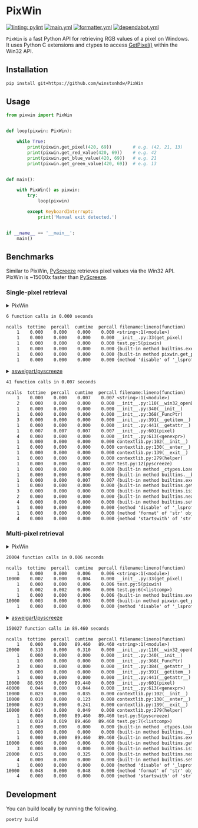 
# PixWin

[![linting: pylint](https://img.shields.io/badge/linting-pylint-yellowgreen)](https://github.com/PyCQA/pylint)
[![main.yml](https://github.com/winstxnhdw/PixWin/actions/workflows/main.yml/badge.svg)](https://github.com/winstxnhdw/PixWin/actions/workflows/main.yml)
[![formatter.yml](https://github.com/winstxnhdw/PixWin/actions/workflows/formatter.yml/badge.svg)](https://github.com/winstxnhdw/PixWin/actions/workflows/formatter.yml)
[![dependabot.yml](https://github.com/winstxnhdw/PixWin/actions/workflows/dependabot.yml/badge.svg)](https://github.com/winstxnhdw/PixWin/actions/workflows/dependabot.yml)

`PixWin` is a fast Python API for retrieving RGB values of a pixel on Windows. It uses Python C extensions and ctypes to access [GetPixel()](https://learn.microsoft.com/en-us/windows/win32/api/wingdi/nf-wingdi-getpixel) within the Win32 API.

## Installation

```bash
pip install git+https://github.com/winstxnhdw/PixWin
```

## Usage

```python
from pixwin import PixWin


def loop(pixwin: PixWin):

    while True:
        print(pixwin.get_pixel(420, 69))        # e.g. (42, 21, 13)
        print(pixwin.get_red_value(420, 69))    # e.g. 42
        print(pixwin.get_blue_value(420, 69))   # e.g. 21
        print(pixwin.get_green_value(420, 69))  # e.g. 13


def main():

    with PixWin() as pixwin:
        try:
            loop(pixwin)

        except KeyboardInterrupt:
            print('Manual exit detected.')


if __name__ == '__main__':
    main()
```

## Benchmarks

Similar to PixWin, [PyScreeze](https://github.com/asweigart/pyscreeze) retrieves pixel values via the Win32 API. PixWin is ~15000x faster than [PyScreeze](https://github.com/asweigart/pyscreeze).

### Single-pixel retrieval

<details>

<summary>PixWin</summary>

```python
import cProfile as profile
from pixwin import PixWin


with PixWin() as pixwin:
    def pixwin():
        """
        Summary
        -------
        retrieve a single pixel value
        """
        pixwin.get_pixel(0, 0)


if __name__ == '__main__':
    profile.run('pixwin()')
```

</details>

```txt
6 function calls in 0.000 seconds

ncalls  tottime  percall  cumtime  percall filename:lineno(function)
    1    0.000    0.000    0.000    0.000 <string>:1(<module>)
    1    0.000    0.000    0.000    0.000 __init__.py:33(get_pixel)
    1    0.000    0.000    0.000    0.000 test.py:5(pixwin)
    1    0.000    0.000    0.000    0.000 {built-in method builtins.exec}
    1    0.000    0.000    0.000    0.000 {built-in method pixwin.get_pixel.get_rgb}
    1    0.000    0.000    0.000    0.000 {method 'disable' of '_lsprof.Profiler' objects}
```

<details>

<summary><a href="https://github.com/asweigart/pyscreeze">asweigart/pyscreeze</a></summary>

```python
import cProfile as profile
import pyscreeze


def pyscreeze():
    """
    Summary
    -------
    retrieve a single pixel value
    """
    pyscreeze.pixel(0, 0)

profile.run('pyscreeze()')
```

</details>

```txt
41 function calls in 0.007 seconds

ncalls  tottime  percall  cumtime  percall filename:lineno(function)
    1    0.000    0.000    0.007    0.007 <string>:1(<module>)
    2    0.000    0.000    0.000    0.000 __init__.py:110(__win32_openDC)
    1    0.000    0.000    0.000    0.000 __init__.py:340(__init__)
    1    0.000    0.000    0.000    0.000 __init__.py:368(_FuncPtr)
    3    0.000    0.000    0.000    0.000 __init__.py:391(__getitem__)
    1    0.000    0.000    0.000    0.000 __init__.py:441(__getattr__)
    1    0.007    0.007    0.007    0.007 __init__.py:601(pixel)
    4    0.000    0.000    0.000    0.000 __init__.py:613(<genexpr>)
    1    0.000    0.000    0.000    0.000 contextlib.py:102(__init__)
    1    0.000    0.000    0.000    0.000 contextlib.py:130(__enter__)
    1    0.000    0.000    0.000    0.000 contextlib.py:139(__exit__)
    1    0.000    0.000    0.000    0.000 contextlib.py:279(helper)
    1    0.000    0.000    0.007    0.007 test.py:12(pyscreeze)
    1    0.000    0.000    0.000    0.000 {built-in method _ctypes.LoadLibrary}
    1    0.000    0.000    0.000    0.000 {built-in method builtins.__build_class__}
    1    0.000    0.000    0.007    0.007 {built-in method builtins.exec}
    1    0.000    0.000    0.000    0.000 {built-in method builtins.getattr}
    3    0.000    0.000    0.000    0.000 {built-in method builtins.isinstance}
    2    0.000    0.000    0.000    0.000 {built-in method builtins.next}
    4    0.000    0.000    0.000    0.000 {built-in method builtins.setattr}
    1    0.000    0.000    0.000    0.000 {method 'disable' of '_lsprof.Profiler' objects}
    1    0.000    0.000    0.000    0.000 {method 'format' of 'str' objects}
    4    0.000    0.000    0.000    0.000 {method 'startswith' of 'str' objects}
```

### Multi-pixel retrieval

<details>

<summary>PixWin</summary>

```python
import cProfile as profile
from pixwin import PixWin


with PixWin() as pixwin:
    def pixwin():
        """
        Summary
        -------
        retrieve multiple pixel values
        """
        [pixwin.get_pixel(0, 0) for _ in range(10000)]


if __name__ == '__main__':
    profile.run('pixwin()')
```

</details>

```txt
20004 function calls in 0.006 seconds

ncalls  tottime  percall  cumtime  percall filename:lineno(function)
    1    0.000    0.000    0.006    0.006 <string>:1(<module>)
10000    0.002    0.000    0.004    0.000 __init__.py:33(get_pixel)
    1    0.000    0.000    0.006    0.006 test.py:5(pixwin)
    1    0.002    0.002    0.006    0.006 test.py:6(<listcomp>)
    1    0.000    0.000    0.006    0.006 {built-in method builtins.exec}
10000    0.003    0.000    0.003    0.000 {built-in method pixwin.get_pixel.get_rgb}
    1    0.000    0.000    0.000    0.000 {method 'disable' of '_lsprof.Profiler' objects}
```

<details>

<summary><a href="https://github.com/asweigart/pyscreeze">asweigart/pyscreeze</a></summary>

```python
import cProfile as profile
import pyscreeze


def pyscreeze():
    """
    Summary
    -------
    retrieve multiple pixel values
    """
    [pyscreeze.pixel(0, 0) for _ in range(10000)]

if __name__ == '__main__':
    profile.run('pyscreeze()')
```

</details>

```txt
150027 function calls in 89.460 seconds

ncalls  tottime  percall  cumtime  percall filename:lineno(function)
    1    0.000    0.000   89.460   89.460 <string>:1(<module>)
20000    0.310    0.000    0.310    0.000 __init__.py:110(__win32_openDC)
    1    0.000    0.000    0.000    0.000 __init__.py:340(__init__)
    1    0.000    0.000    0.000    0.000 __init__.py:368(_FuncPtr)
    3    0.000    0.000    0.000    0.000 __init__.py:384(__getattr__)
    3    0.000    0.000    0.000    0.000 __init__.py:391(__getitem__)
    1    0.000    0.000    0.000    0.000 __init__.py:441(__getattr__)
10000   88.936    0.009   89.440    0.009 __init__.py:601(pixel)
40000    0.044    0.000    0.044    0.000 __init__.py:613(<genexpr>)
10000    0.029    0.000    0.035    0.000 contextlib.py:102(__init__)
10000    0.010    0.000    0.123    0.000 contextlib.py:130(__enter__)
10000    0.029    0.000    0.241    0.000 contextlib.py:139(__exit__)
10000    0.014    0.000    0.049    0.000 contextlib.py:279(helper)
    1    0.000    0.000   89.460   89.460 test.py:5(pyscreeze)
    1    0.019    0.019   89.460   89.460 test.py:7(<listcomp>)
    1    0.000    0.000    0.000    0.000 {built-in method _ctypes.LoadLibrary}
    1    0.000    0.000    0.000    0.000 {built-in method builtins.__build_class__}
    1    0.000    0.000   89.460   89.460 {built-in method builtins.exec}
10000    0.006    0.000    0.006    0.000 {built-in method builtins.getattr}
    3    0.000    0.000    0.000    0.000 {built-in method builtins.isinstance}
20000    0.015    0.000    0.325    0.000 {built-in method builtins.next}
    4    0.000    0.000    0.000    0.000 {built-in method builtins.setattr}
    1    0.000    0.000    0.000    0.000 {method 'disable' of '_lsprof.Profiler' objects}
10000    0.048    0.000    0.048    0.000 {method 'format' of 'str' objects}
    4    0.000    0.000    0.000    0.000 {method 'startswith' of 'str' objects}
```

## Development

You can build locally by running the following.

```bash
poetry build
```
